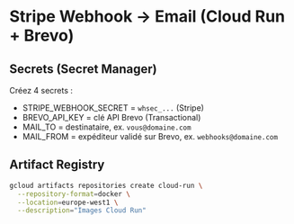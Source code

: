 # Stripe Webhook → Email (Cloud Run + Brevo)

## Secrets (Secret Manager)
Créez 4 secrets :
- STRIPE_WEBHOOK_SECRET = `whsec_...` (Stripe)
- BREVO_API_KEY = clé API Brevo (Transactional)
- MAIL_TO = destinataire, ex. `vous@domaine.com`
- MAIL_FROM = expéditeur validé sur Brevo, ex. `webhooks@domaine.com`

## Artifact Registry
```bash
gcloud artifacts repositories create cloud-run \
  --repository-format=docker \
  --location=europe-west1 \
  --description="Images Cloud Run"
